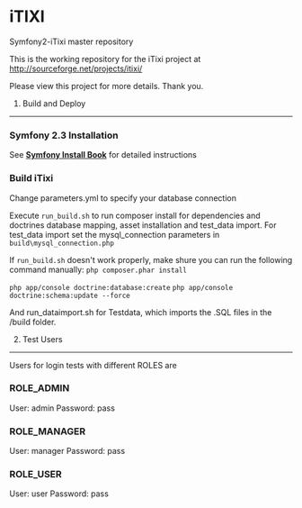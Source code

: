 iTIXI
=====

Symfony2-iTixi master repository

This is the working repository for the iTixi project at
    http://sourceforge.net/projects/itixi/

Please view this project for more details. Thank you.


1) Build and Deploy
--------------------

### Symfony 2.3 Installation
See [**Symfony Install Book**][1] for detailed instructions

### Build iTixi
Change parameters.yml to specify your database connection

Execute `run_build.sh` to run composer install for dependencies and
doctrines database mapping, asset installation and test_data import.
For test_data import set the mysql_connection parameters in `build\mysql_connection.php`

If `run_build.sh` doesn't work properly, make shure you can run the following command manually:
`php composer.phar install`

`php app/console doctrine:database:create`
`php app/console doctrine:schema:update --force`

And run_dataimport.sh for Testdata, which imports the .SQL files in the /build folder.


2) Test Users
-------------

Users for login tests with different ROLES are

### ROLE_ADMIN
User:       admin
Password:   pass

### ROLE_MANAGER
User:       manager
Password:   pass

### ROLE_USER
User:       user
Password:   pass

[1]:  http://symfony.com/doc/2.3/book/installation.html
